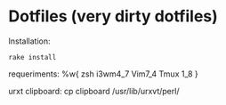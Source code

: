 Dotfiles (very dirty dotfiles)
========

Installation:

```
rake install
```
requeriments: 
    %w{ zsh i3wm4_7 Vim7_4 Tmux  1_8 }


urxt clipboard:
    cp clipboard /usr/lib/urxvt/perl/
